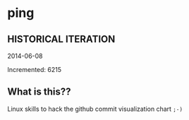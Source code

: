# ping

## HISTORICAL ITERATION
2014-06-08

Incremented: 6215

## What is this?? 
Linux skills to hack the github commit visualization chart `;-)`
